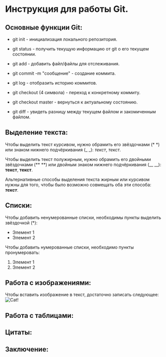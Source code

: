 # Инструкция для работы Git.

## Основные функции Git:

* git init - инициализация локального репозитория.

* git status - получить текущую информацию от git о его текущем состоянии.

* git add - добавить файл/файлы для отслеживания.

* git commit -m "сообщение" - создание коммита.

* git log - отобразить историю коммитов.

* git checkout (4 символа) - переход к конкретному коммиту.

* git checkout master - вернуться к актуальному состоянию.

* git diff - увидеть разницу между текущем файлом и закомиченным файлом.

## Выделение текста:

Чтобы выделить текст курсивом, нужно обрамить его звёздочками (* *) или знаком нижнего подчёркивания (_ _): *текст*, _текст_.

Чтобы выделить текст полужирным, нужно обрамить его двойными звёздочками (** **) или двойным знаком нижнего подчёркивания (__ __): **текст**, __текст__.

Альтернативные способы выделения текста жирным или курсивом нужны для того, чтобы было возможно совмещать оба эти способа: *__текст__*.

## Списки:

Чтобы добавить ненумерованные списки, необходимы пункты выделить звёздочкой (*):

* Элемент 1 
* Элемент 2

Чтобы добавить нумерованные списки, необходимо пункты пронумеровать:

1. Элемент 1
2. Элемент 2

## Работа с изображениями:

Чтобы вставить изображение в текст, достаточно записать следующее:
![Cat!](2742790978.jpg)


## Работа с таблицами:

## Цитаты:

## Заключение:






